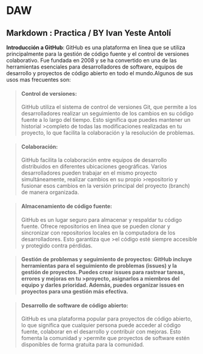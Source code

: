 # **DAW**
## Markdown : Practica / BY Ivan Yeste Antolí

**Introducción a GitHub**: GitHub es una plataforma en línea que se utiliza principalmente para la gestión de código fuente y el control de versiones colaborativo. Fue fundada en 2008 y se ha convertido en una de las herramientas esenciales para desarrolladores de software, equipos de desarrollo y proyectos de código abierto en todo el mundo.Algunos de sus usos mas frecuentes son:

> #### Control de versiones:
>GitHub utiliza el sistema de control de versiones Git, que permite a los desarrolladores realizar un seguimiento de los cambios en su código fuente a lo largo del tiempo. Esto significa que puedes mantener un historial >completo de todas las modificaciones realizadas en tu proyecto, lo que facilita la colaboración y la resolución de problemas.

>#### Colaboración: 
>GitHub facilita la colaboración entre equipos de desarrollo distribuidos en diferentes ubicaciones geográficas. Varios desarrolladores pueden trabajar en el mismo proyecto simultáneamente, realizar cambios en su propio >repositorio y fusionar esos cambios en la versión principal del proyecto (branch) de manera organizada.

>#### Almacenamiento de código fuente:
>GitHub es un lugar seguro para almacenar y respaldar tu código fuente. Ofrece repositorios en línea que se pueden clonar y sincronizar con repositorios locales en la computadora de los desarrolladores. Esto garantiza que >el código esté siempre accesible y protegido contra pérdidas.

>#### Gestión de problemas y seguimiento de proyectos: GitHub incluye herramientas para el seguimiento de problemas (issues) y la gestión de proyectos. Puedes crear issues para rastrear tareas, errores y mejoras en tu >proyecto, asignarlos a miembros del equipo y darles prioridad. Además, puedes organizar issues en proyectos para una gestión más efectiva.

>#### Desarrollo de software de código abierto:
>GitHub es una plataforma popular para proyectos de código abierto, lo que significa que cualquier persona puede acceder al código fuente, colaborar en el desarrollo y contribuir con mejoras. Esto fomenta la comunidad y >permite que proyectos de software estén disponibles de forma gratuita para la comunidad.

